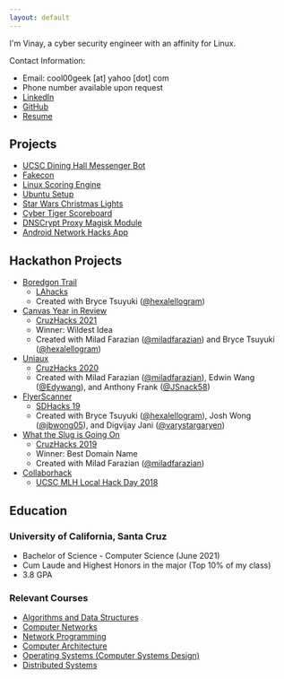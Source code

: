 ```yaml
---
layout: default
---
```


I'm Vinay, a cyber security engineer with an affinity for Linux.

Contact Information:
- Email: cool00geek [at] yahoo [dot] com
- Phone number available upon request
- [LinkedIn](https://www.linkedin.com/in/vinay-venkat/)
- [GitHub](https://github.com/cool00geek)
- [Resume](https://cool00geek.github.io/Resume/VinayVenkat-Resume.pdf)

## Projects

- [UCSC Dining Hall Messenger Bot](https://cool00geek.github.io/SlugDiningBot/)
- [Fakecon](https://github.com/cool00geek/fakecon)
- [Linux Scoring Engine](https://cool00geek.github.io/LinuxEngine/)
- [Ubuntu Setup](https://github.com/cool00geek/Ubuntu-setup)
- [Star Wars Christmas Lights](https://cool00geek.github.io/StarWarsLEDStrip/)
- [Cyber Tiger Scoreboard](https://github.com/cool00geek/CyberTigerScoreboard)
- [DNSCrypt Proxy Magisk Module](https://github.com/cool00geek/dnscrypt-proxy-magisk)
- [Android Network Hacks App](https://github.com/cool00geek/NetHacks)

## Hackathon Projects

- [Boredgon Trail](https://devpost.com/software/boredgon-trailder)
  - [LAhacks](https://devpost.com/software/boredgon-trailder/edit)
  - Created with Bryce Tsuyuki ([@hexalellogram](https://brycetsuyuki.com/))
- [Canvas Year in Review](https://devpost.com/software/canvas-year-in-review)
  - [CruzHacks 2021](https://cruzhacks-2021.devpost.com/)
  - Winner: Wildest Idea
  - Created with Milad Farazian ([@miladfarazian](http://miladfarazian.com/)) and Bryce Tsuyuki ([@hexalellogram](https://brycetsuyuki.com/))
- [Uniaux](https://devpost.com/software/uniaux)
  - [CruzHacks 2020](https://cruzhacks-2020.devpost.com/)
  - Created with Milad Farazian ([@miladfarazian](http://miladfarazian.com/)), Edwin Wang ([@Edywang](https://github.com/Edywang)), and Anthony Frank ([@JSnack58](https://github.com/JSnack58))
- [FlyerScanner](https://devpost.com/software/flyerscanner)
  - [SDHacks 19](https://sd-hacks-2019.devpost.com/)
  - Created with Bryce Tsuyuki ([@hexalellogram](https://brycetsuyuki.com/)), Josh Wong ([@jbwong05](https://github.com/jbwong05)), and Digvijay Jani ([@varystargaryen](https://github.com/varystargaryen))
- [What the Slug is Going On](https://devpost.com/software/what-the-slug-is-going-on)
  - [CruzHacks 2019](https://cruzhacks-2019.devpost.com/)
  - Winner: Best Domain Name
  - Created with Milad Farazian ([@miladfarazian](http://miladfarazian.com/))
- [Collaborhack](https://devpost.com/software/collaborhack)
  - [UCSC MLH Local Hack Day 2018](https://swe-x-cruzhacks-hackathon.devpost.com/)
  
## Education

### University of California, Santa Cruz

- Bachelor of Science - Computer Science (June 2021)
- Cum Laude and Highest Honors in the major (Top 10% of my class)
- 3.8 GPA

### Relevant Courses

- [Algorithms and Data Structures](https://courses.soe.ucsc.edu/courses/cse101)
- [Computer Networks](https://courses.soe.ucsc.edu/courses/cse150)
- [Network Programming](https://courses.soe.ucsc.edu/courses/cse156)
- [Computer Architecture](https://courses.soe.ucsc.edu/courses/cse120)
- [Operating Systems (Computer Systems Design)](https://courses.soe.ucsc.edu/courses/cse130)
- [Distributed Systems](https://courses.soe.ucsc.edu/courses/cse138)
